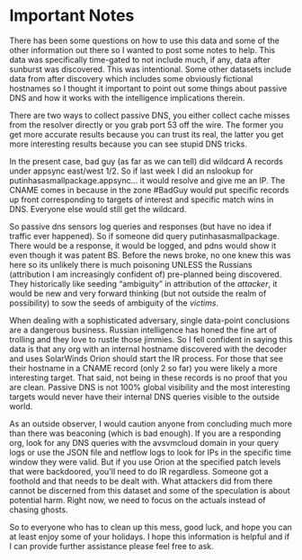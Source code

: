 # Important Notes

There has been some questions on how to use this data and some of the other information out there so I wanted to post some notes to help. This data was specifically time-gated to not include much, if any, data after sunburst was discovered. This was intentional. Some other datasets include data from after discovery which includes some obviously fictional hostnames so I thought it important to point out some things about passive DNS and how it works with the intelligence implications therein. 

There are two ways to collect passive DNS, you either collect cache misses from the resolver directly or you grab port 53 off the wire. The former you get more accurate results because you can trust its real, the latter you get more interesting results because you can see stupid DNS tricks. 

In the present case, bad guy (as far as we can tell) did wildcard A records under appsync east/west 1/2. So if last week I did an nslookup for putinhasasmallpackage.appsync... it would resolve and give me an IP. The CNAME comes in because in the zone #BadGuy would put specific records up front corresponding to targets of interest and specific match wins in DNS. Everyone else would still get the wildcard. 

So passive dns sensors log queries and responses (but have no idea if traffic ever happened). So if someone did query putinhasasmallpackage. There would be a response, it would be logged, and pdns would show it even though it was patent BS. Before the news broke, no one knew this was here so its unlikely there is much poisoning UNLESS the Russians (attribution I am increasingly confident of) pre-planned being discovered. They historically like seeding “ambiguity” in attribution of the *attacker*, it would be new and very forward thinking (but not outside the realm of possibility) to sow the seeds of ambiguity of the *victims*.

When dealing with a sophisticated adversary, single data-point conclusions are a dangerous business. Russian intelligence has honed the fine art of trolling and they love to rustle those jimmies. So I fell confident in saying this data is that any org with an internal hostname discovered with the decoder and uses SolarWinds Orion should start the IR process. For those that see their hostname in a CNAME record (only 2 so far) you were likely a more interesting target. That said, not being in these records is no proof that you are clean. Passive DNS is not 100% global visibility and the most interesting targets would never have their internal DNS queries visible to the outside world. 

As an outside observer, I would caution anyone from concluding much more than there was beaconing (which is bad enough). If you are a responding org, look for any DNS queries with the avsvmcloud domain in your query logs or use the JSON file and netflow logs to look for IPs in the specific time window they were valid. But if you use Orion at the specified patch levels that were backdoored, you'll need to do IR regardless. Someone got a foothold and that needs to be dealt with. What attackers did from there cannot be discerned from this dataset and some of the speculation is about potential harm. Right now, we need to focus on the actuals instead of chasing ghosts. 

So to everyone who has to clean up this mess, good luck, and hope you can at least enjoy some of your holidays. I hope this information is helpful and if I can provide further assistance please feel free to ask.  
